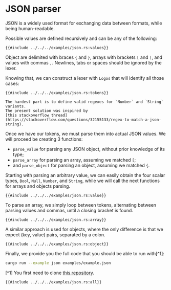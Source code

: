 # JSON parser

JSON is a widely used format for exchanging data between formats, while being human-readable.

Possible values are defined recursively and can be any of the following:

```rust,no_run,noplayground
{{#include ../../../examples/json.rs:values}}
```

Object are delimited with braces `{` and `}`, arrays with brackets `[` and `]`, and values with commas `,`. Newlines, tabs or spaces should be ignored by the lexer.

Knowing that, we can construct a lexer with `Logos` that will identify all those cases:

```rust,no_run,noplayground
{{#include ../../../examples/json.rs:tokens}}
```

```admonish note
The hardest part is to define valid regexes for `Number` and `String` variants.
The present solution was inspired by
[this stackoverflow thread](https://stackoverflow.com/questions/32155133/regex-to-match-a-json-string).
```

Once we have our tokens, we must parse them into actual JSON values. We will proceed be creating 3 functions:

+ `parse_value` for parsing any JSON object, without prior knowledge of its type;
+ `parse_array` for parsing an array, assuming we matched `[`;
+ and `parse_object` for parsing an object, assuming we matched `{`.

Starting with parsing an arbitrary value, we can easily obtain the four scalar types, `Bool`, `Null`, `Number`, and `String`, while we will call the next functions for arrays and objects parsing.

```rust,no_run,noplayground
{{#include ../../../examples/json.rs:value}}
```

To parse an array, we simply loop between tokens, alternating between parsing values and commas, until a closing bracket is found.

```rust,no_run,noplayground
{{#include ../../../examples/json.rs:array}}
```

A similar approach is used for objects, where the only difference is that we expect (key, value) pairs, separated by a colon.

```rust,no_run,noplayground
{{#include ../../../examples/json.rs:object}}
```

Finally, we provide you the full code that you should be able to run with[^1]:
```bash
cargo run --example json examples/example.json
```

[^1] You first need to clone [this repository](https://github.com/maciejhirsz/logos).

```rust,no_run,noplayground
{{#include ../../../examples/json.rs:all}}
```
